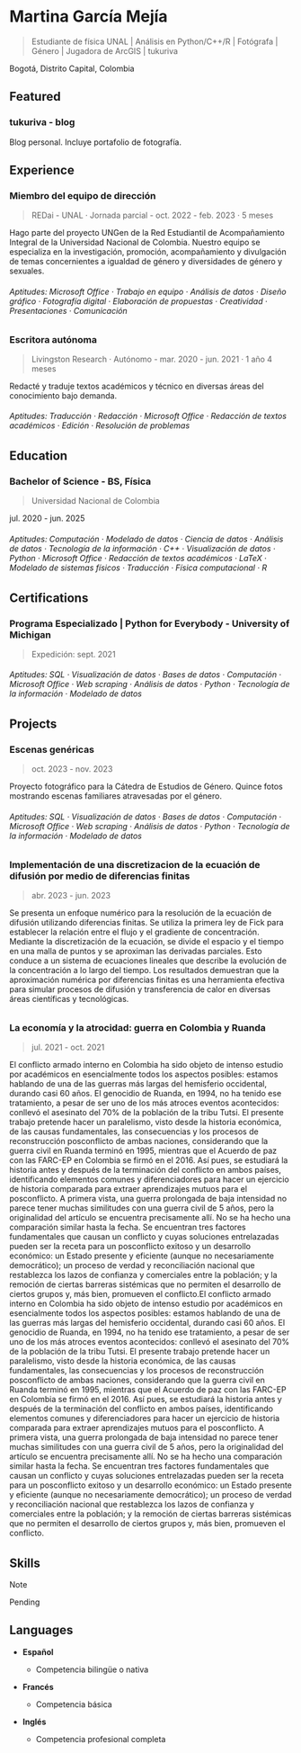 
# Martina García Mejía
> Estudiante de física UNAL | Análisis en Python/C++/R | Fotógrafa | Género | Jugadora de ArcGIS | tukuriva

Bogotá, Distrito Capital, Colombia


## Featured

### tukuriva - blog
Blog personal. Incluye portafolio de fotografía.


## Experience

### Miembro del equipo de dirección
> REDai - UNAL · Jornada parcial - oct. 2022 - feb. 2023 · 5 meses

Hago parte del proyecto UNGen de la Red Estudiantil de Acompañamiento Integral de la Universidad Nacional de Colombia. Nuestro equipo se especializa en la investigación, promoción, acompañamiento y divulgación de temas concernientes a igualdad de género y diversidades de género y sexuales.
###### Aptitudes: Microsoft Office · Trabajo en equipo · Análisis de datos · Diseño gráfico · Fotografía digital · Elaboración de propuestas · Creatividad · Presentaciones · Comunicación

### Escritora autónoma
> Livingston Research · Autónomo - mar. 2020 - jun. 2021 · 1 año 4 meses

Redacté y traduje textos académicos y técnico en diversas áreas del conocimiento bajo demanda.
###### Aptitudes: Traducción · Redacción · Microsoft Office · Redacción de textos académicos · Edición · Resolución de problemas


## Education

### Bachelor of Science - BS, Física
> Universidad Nacional de Colombia

jul. 2020 - jun. 2025
###### Aptitudes: Computación · Modelado de datos · Ciencia de datos · Análisis de datos · Tecnología de la información · C++ · Visualización de datos · Python · Microsoft Office · Redacción de textos académicos · LaTeX · Modelado de sistemas físicos · Traducción · Física computacional · R


## Certifications

### Programa Especializado | Python for Everybody - University of Michigan
> Expedición: sept. 2021
###### Aptitudes: SQL · Visualización de datos · Bases de datos · Computación · Microsoft Office · Web scraping · Análisis de datos · Python · Tecnología de la información · Modelado de datos


## Projects

### Escenas genéricas
> oct. 2023 - nov. 2023

Proyecto fotográfico para la Cátedra de Estudios de Género. Quince fotos mostrando escenas familiares atravesadas por el género.
###### Aptitudes: SQL · Visualización de datos · Bases de datos · Computación · Microsoft Office · Web scraping · Análisis de datos · Python · Tecnología de la información · Modelado de datos

### Implementación de una discretizacion de la ecuación de difusión por medio de diferencias finitas
> abr. 2023 - jun. 2023

Se presenta un enfoque numérico para la resolución de la ecuación de difusión utilizando diferencias finitas. Se utiliza la primera ley de Fick para establecer la relación entre el flujo y el gradiente de concentración. Mediante la discretización de la ecuación, se divide el espacio y el tiempo en una malla de puntos y se aproximan las derivadas parciales. Esto conduce a un sistema de ecuaciones lineales que describe la evolución de la concentración a lo largo del tiempo. Los resultados demuestran que la aproximación numérica por diferencias finitas es una herramienta efectiva para simular procesos de difusión y transferencia de calor en diversas áreas científicas y tecnológicas.
###### 

### La economía y la atrocidad: guerra en Colombia y Ruanda
> jul. 2021 - oct. 2021

El conflicto armado interno en Colombia ha sido objeto de intenso estudio por académicos en esencialmente todos los aspectos posibles: estamos hablando de una de las guerras más largas del hemisferio occidental, durando casi 60 años. El genocidio de Ruanda, en 1994, no ha tenido ese tratamiento, a pesar de ser uno de los más atroces eventos acontecidos: conllevó el asesinato del 70% de la población de la tribu Tutsi. El presente trabajo pretende hacer un paralelismo, visto desde la historia económica, de las causas fundamentales, las consecuencias y los procesos de reconstrucción posconflicto de ambas naciones, considerando que la guerra civil en Ruanda terminó en 1995, mientras que el Acuerdo de paz con las FARC-EP en Colombia se firmó en el 2016. Así pues, se estudiará la historia antes y después de la terminación del conflicto en ambos países, identificando elementos comunes y diferenciadores para hacer un ejercicio de historia comparada para extraer aprendizajes mutuos para el posconflicto. A primera vista, una guerra prolongada de baja intensidad no parece tener muchas similitudes con una guerra civil de 5 años, pero la originalidad del artículo se encuentra precisamente allí. No se ha hecho una comparación similar hasta la fecha. Se encuentran tres factores fundamentales que causan un conflicto y cuyas soluciones entrelazadas pueden ser la receta para un posconflicto exitoso y un desarrollo económico: un Estado presente y eficiente (aunque no necesariamente democrático); un proceso de verdad y reconciliación nacional que restablezca los lazos de confianza y comerciales entre la población; y la remoción de ciertas barreras sistémicas que no permiten el desarrollo de ciertos grupos y, más bien, promueven el conflicto.El conflicto armado interno en Colombia ha sido objeto de intenso estudio por académicos en esencialmente todos los aspectos posibles: estamos hablando de una de las guerras más largas del hemisferio occidental, durando casi 60 años. El genocidio de Ruanda, en 1994, no ha tenido ese tratamiento, a pesar de ser uno de los más atroces eventos acontecidos: conllevó el asesinato del 70% de la población de la tribu Tutsi. El presente trabajo pretende hacer un paralelismo, visto desde la historia económica, de las causas fundamentales, las consecuencias y los procesos de reconstrucción posconflicto de ambas naciones, considerando que la guerra civil en Ruanda terminó en 1995, mientras que el Acuerdo de paz con las FARC-EP en Colombia se firmó en el 2016. Así pues, se estudiará la historia antes y después de la terminación del conflicto en ambos países, identificando elementos comunes y diferenciadores para hacer un ejercicio de historia comparada para extraer aprendizajes mutuos para el posconflicto. A primera vista, una guerra prolongada de baja intensidad no parece tener muchas similitudes con una guerra civil de 5 años, pero la originalidad del artículo se encuentra precisamente allí. No se ha hecho una comparación similar hasta la fecha. Se encuentran tres factores fundamentales que causan un conflicto y cuyas soluciones entrelazadas pueden ser la receta para un posconflicto exitoso y un desarrollo económico: un Estado presente y eficiente (aunque no necesariamente democrático); un proceso de verdad y reconciliación nacional que restablezca los lazos de confianza y comerciales entre la población; y la remoción de ciertas barreras sistémicas que 
no permiten el desarrollo de ciertos grupos y, más bien, promueven el conflicto.
###### 


## Skills
> [!NOTE]
> Pending

## Languages

- **Español**
  - Competencia bilingüe o nativa

- **Francés**
  - Competencia básica

- **Inglés**
  - Competencia profesional completa
